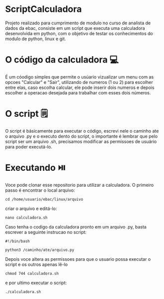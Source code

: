 # ScriptCalculadora
Projeto realizado para cumprimento de modulo no curso de analista de dados da ebac, consiste em um script que executa uma calculadora desenvolvida em python, com o objetivo de testar os conhecimentos do modulo de python, linux e git.

# O código da calculadora 💻
É um cóodigo simples que permite o usúario vizualizar um menu com as opcoes "Calcular" e "Sair", utilizando de numeros (1 ou 2) para escolher entre elas, caso escolha calcular, ele pode inserir dois numeros e depois escolher a operacao desejada para trabalhar com esses dois números.

# O script 🗒️
O script é básicamente para executar o código, escrevi nele o caminho ate o arquivo .py e o executo dento do script, o importante é lembrar que pelo script ser um arquivo .sh, precisamos modificar as permissoes de usuário para poder executá-lo.

# Executando ⏯️

Voce pode clonar esse repositorio para utilizar a calculadora. O primeiro passo é encontrar o local arquivo:
```
cd /home/usuario/ebac/linux/arquivo
```

criar o arquivo e editá-lo:
```
nano calculadora.sh
```
Caso tenha o codigo da calculadora pronto em um arquivo .py, basta escrever a seguinte instrucao no script:
```
#!/bin/bash

python3 /caminho/ate/arquivo.py
```
Depois voce altera as permissoes para que o usuario possa executar o script e os outros apenas lê-lo
```
chmod 744 calculadora.sh
```
e por ultimo executar o script:
```
./calculadora.sh
```
